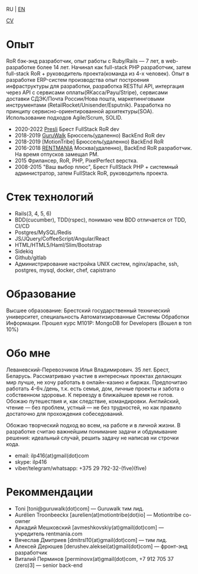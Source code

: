 RU | [EN](README.md)

[CV](cv_ru.md)

# Опыт
RoR бэк-энд разработчик, опыт работы с Ruby/Rails — 7 лет, в web-разработке более 14 лет. 
Начинал как full-stack PHP разработчик, затем full-stack RoR + руководитель проекта(команда из 4-х человек). Опыт в разработке ERP-систем производства опыт построения инфраструктуры для разработки, разработка RESTful API, интергация через API с сервисами оплаты(ЯКасса/Payu/Stripe), сервисами доставки СДЭК/Почта России/Нова пошта, маркетиннговыми инструментами (RetailRocket/Unisender/Esputnik). Разработка по принципу сервисно-ориентированной архитектуры(SOA). Использование подходов Agile/Scrum, SOLID.

* 2020-2022 [Presli](https://presli.ru) Брест FullStack RoR dev
* 2018-2019 [GuruWalk](https://guruwalk.com) Брюссель(удаленно) BackEnd RoR dev
* 2018-2019 [MotionTribe] Брюссель(удаленно) BackEnd RoR
* 2016-2018 [RENTMANIA](http://rentmania.com) Москва(удаленно), BackEnd RoR разработчик. На время отпусков замещал PM.
* 2015 Фрилансер, RoR, PHP, PixelPerfect верстка.
* 2008-2015 "Ваш выбор плюс", Брест FullStack PHP + системный администратор, затем FullStack RoR, руководитель проекта.

# Стек технологий
* Rails(3, 4, 5, 6)
* BDD(cucumber), TDD(rspec), понимаю чем BDD отличается от TDD, CI/CD
* Postgres/MySQL/Redis
* JS/JQuery/CoffeeScript/Angular/React
* HTML/HTML5/Haml/Slim/Bootstrap
* Sidekiq
* Github/gitlab
* Администрирование настройка UNIX систем, nginx/apache, ssh, postgres, mysql, docker, chef, capistrano

# Образование
Высшее образование: Брестский государственный технический университет, специальность Автоматизированные Системы Обработки Информации.
Прошел курс M101P: MongoDB for Developers (Вошел в топ 10%)

# Обо мне
Леваневский-Перевозчиков Илья Владимирович. 35 лет. Брест, Беларусь. 
Рассматриваю участие в интересных проектах делающих мир лучше, не хочу работать в онлайн-казино и биржах.
Предпочитаю работать 4-6ч./день, т.к. есть семья, дом, личные проекты и забота о собственном здоровье.
К переезду в ближайшее время не готов. Обожаю путешествия и, как следствие, командировки.
Английский, чтение — без проблем, устный — не без трудностей, но как правило достаточно для прохождения собеседований.

Обожаю творческий подход во всем, на работе и в личной жизни. 
В разработке считаю важнейшим понимание задачи и обдумывание решения: идеальный случай, решить задачу не написав ни строчки кода.
* email: ilp416(at)gmail(dot)com
* skype: ilp416
* viber/telegram/whatsapp: +375 29 792-32-(five)(five)

# Рекоммендации
* Toni [toni@guruwalk(dot)com] — Guruwalk тим лид.
* Aurélien Troonbeeckx [aurelien(at)motiontribe(dot)io] — Motiontribe co-owner
* Аркадий Мешковский [avmeshkovskiy(at)gmail(dot)com] — учредитель rentmania.com  
* Вячеслав Дмитриев [dmitrsl10(at)gmail(dot)com] — тим лид.
* Алексей Дерюшев [derushev.aleksei(at)gmail(dot)com] — фронт-энд разработчик
* Виталий Перминов [perminovx(at)gmail(dot)com, +7 912 705 37 (zero)3] — senior back-end





